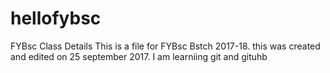 # hellofybsc
FYBsc Class Details
This is a file for FYBsc Bstch 2017-18.
this was created and edited on 25 september 2017.
I am learniing git and gituhb
